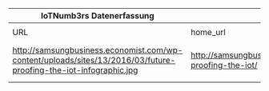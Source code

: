 |IoTNumb3rs Datenerfassung||||||||||||
| ---- | ---- | ---- | ---- | ---- | ---- | ---- | ---- | ---- | ---- | ---- | ---- |
|||||||||||||
|URL|home_url|filename|device_class|device_count|market_class|market_volume|prognosis_year|publication_year|authorship_class|Dropbox folder||
|http://samsungbusiness.economist.com/wp-content/uploads/sites/13/2016/03/future-proofing-the-iot-infographic.jpg|http://samsungbusiness.economist.com/future-proofing-the-iot/|file3_future-proofing-the-iot-infographic.jpg||||||||marielledemuth/20181118-1200|N/A|
